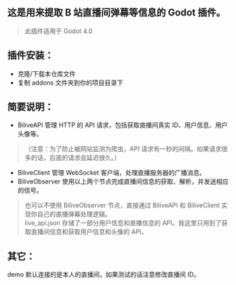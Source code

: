## 这是用来提取 B 站直播间弹幕等信息的 Godot 插件。
> 此插件适用于 Godot 4.0

## 插件安装：
- 克隆/下载本仓库文件  
- 复制 addons 文件夹到你的项目目录下  

## 简要说明：
- BiliveAPI 管理 HTTP 的 API 请求，包括获取直播间真实 ID、用户信息、用户头像等。  
> （注意：为了防止被网站监测为爬虫，API 请求有一秒的间隔。如果请求很多的话，后面的请求会延迟很久。）  
- BiliveClient 管理 WebSocket 客户端，处理直播服务器的广播消息。  
- BiliveObserver 使用以上两个节点完成直播间信息的获取、解析，并发送相应的信号。  
> 也可以不使用 BiliveObserver 节点，直接通过 BiliveAPI 和 BiliveClient 实现你自己的直播弹幕处理逻辑。  
> live_api.json 存储了一部分用户信息和直播信息的 API。我这里只用到了获取直播间信息和获取用户信息和头像的 API。  

## 其它：
demo 默认连接的是本人的直播间，如果测试的话注意修改直播间 ID。
